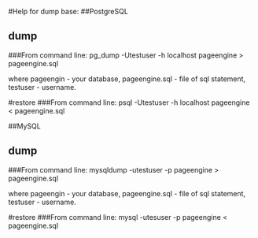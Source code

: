 #Help for dump base:
##PostgreSQL
## dump
###From command line:
	pg_dump -Utestuser -h localhost pageengine > pageengine.sql

where pageengin - your database, pageengine.sql - file of sql statement, testuser - username.

#restore
###From command line:
	psql -Utestuser -h localhost pageengine < pageengine.sql
	
	

##MySQL
## dump
###From command line:
	mysqldump -utestuser -p pageengine  > pageengine.sql

where pageengin - your database, pageengine.sql - file of sql statement, testuser - username.

#restore
###From command line:
	mysql -utesuser -p pageengine < pageengine.sql